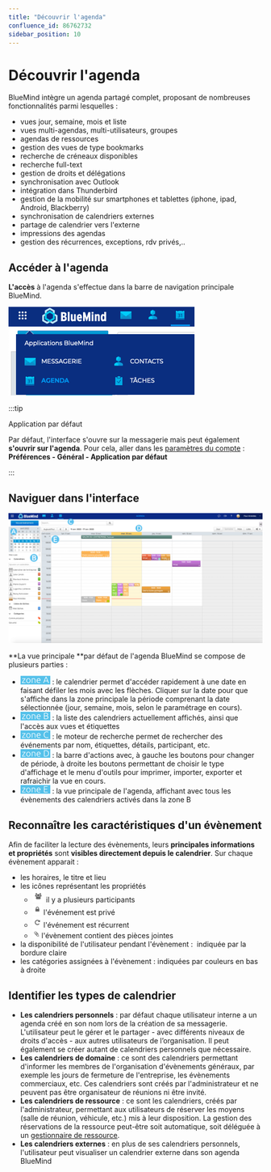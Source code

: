 ```yaml
---
title: "Découvrir l'agenda"
confluence_id: 86762732
sidebar_position: 10
---
```

# Découvrir l'agenda


BlueMind intègre un agenda partagé complet, proposant de nombreuses fonctionnalités parmi lesquelles :

- vues jour, semaine, mois et liste
- vues multi-agendas, multi-utilisateurs, groupes
- agendas de ressources
- gestion des vues de type bookmarks
- recherche de créneaux disponibles
- recherche full-text
- gestion de droits et délégations
- synchronisation avec Outlook
- intégration dans Thunderbird
- gestion de la mobilité sur smartphones et tablettes (iphone, ipad, Android, Blackberry)
- synchronisation de calendriers externes
- partage de calendrier vers l'externe
- impressions des agendas
- gestion des récurrences, exceptions, rdv privés,..

## Accéder à l'agenda

**L'accès** à l'agenda s'effectue dans la barre de navigation principale BlueMind.

![](../../attachments/86762732/86762741.png)

:::tip

Application par défaut

Par défaut, l'interface s'ouvre sur la messagerie mais peut également **s'ouvrir sur l'agenda**. Pour cela, aller dans les [paramètres du compte](/Guide_de_l_utilisateur/Paramétrer_le_compte_utilisateur/) : **Préférences - Général - Application par défaut**

:::

## Naviguer dans l'interface

![](../../attachments/86762732/86762737.png)

**La vue principale **par défaut de l'agenda BlueMind se compose de plusieurs parties :

- ![](../../attachments/86762732/86762752.png) : le calendrier permet d'accéder rapidement à une date en faisant défiler les mois avec les flèches. Cliquer sur la date pour que s'affiche dans la zone principale la période comprenant la date sélectionnée (jour, semaine, mois, selon le paramétrage en cours).
- ![](../../attachments/86762732/86762751.png) : la liste des calendriers actuellement affichés, ainsi que l'accès aux vues et étiquettes
- ![](../../attachments/86762732/86762750.png) : le moteur de recherche permet de rechercher des événements par nom, étiquettes, détails, participant, etc.
- ![](../../attachments/86762732/86762749.png) : la barre d'actions avec, à gauche les boutons pour changer de période, à droite les boutons permettant de choisir le type d'affichage et le menu d'outils pour imprimer, importer, exporter et rafraichir la vue en cours.
- ![](../../attachments/86762732/86762748.png) : la vue principale de l'agenda, affichant avec tous les évènements des calendriers activés dans la zone B


## Reconnaître les caractéristiques d'un évènement

Afin de faciliter la lecture des évènements, leurs **principales informations et propriétés** sont **visibles directement depuis le calendrier**. Sur chaque évènement apparait :

- les horaires, le titre et lieu
- les icônes représentant les propriétés
    - ![](../../attachments/86762732/86762740.png) il y a plusieurs participants
    - ![](../../attachments/86762732/86762739.png) l'événement est privé
    - ![](../../attachments/86762732/86762738.png) l'événement est récurrent
    - ![](../../attachments/86762732/86762736.png) l'évènement contient des pièces jointes
- la disponibilité de l'utilisateur pendant l'évènement :  indiquée par la bordure claire
- les catégories assignées à l'évènement : indiquées par couleurs en bas à droite


## Identifier les types de calendrier

- **Les calendriers personnels** : par défaut chaque utilisateur interne a un agenda créé en son nom lors de la création de sa messagerie. L'utilisateur peut le gérer et le partager - avec différents niveaux de droits d'accès - aux autres utilisateurs de l’organisation. Il peut également se créer autant de calendriers personnels que nécessaire.
- **Les calendriers de domaine** : ce sont des calendriers permettant d'informer les membres de l'organisation d'évènements généraux, par exemple les jours de fermeture de l'entreprise, les évènements commerciaux, etc. Ces calendriers sont créés par l'administrateur et ne peuvent pas être organisateur de réunions ni être invité.
- **Les calendriers de ressource** : ce sont les calendriers, créés par l'administrateur, permettant aux utilisateurs de réserver les moyens (salle de réunion, véhicule, etc.) mis à leur disposition. La gestion des réservations de la ressource peut-être soit automatique, soit déléguée à un [gestionnaire de ressource](/Guide_de_l_utilisateur/L_agenda/Gérer_les_réservations_de_ressources/).
- **Les calendriers externes** : en plus de ses calendriers personnels, l'utilisateur peut visualiser un calendrier externe dans son agenda BlueMind


